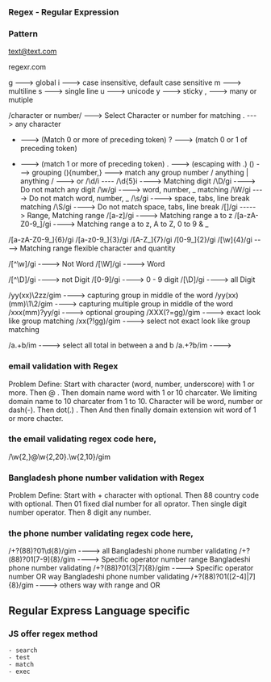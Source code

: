 
### Regex - Regular Expression

### Pattern 

text@text.com

regexr.com

g ---> global
i ---> case insensitive, default case sensitive
m ---> multiline
s ---> single line
u ---> unicode
y ---> sticky
, ---> many or mutiple

/character or number/ ---> Select Character or number for matching
. ---> any character
* ---> (Match 0 or more of preceding token)
? ---> (match 0 or 1 of preceding token)
+ ---> (match 1 or more of preceding token)
\. ---> (escaping with .)
() ---> grouping
(){number,} ---> match any group number
/ anything | anything / ---> or
/\d/i ---- /\d{5}i ----> Matching digit
/\D/gi ----> Do not match any digit
/\w/gi ----> word, number, _ matching
/\W/gi ----> Do not match word, number, _
/\s/gi ----> space, tabs, line break matching
/\S/gi ----> Do not match space, tabs, line break
/[]/gi -----> Range, Matching range
/[a-z]/gi ----> Matching range a to z
/[a-zA-Z0-9_]/gi ----> Matching range a to z, A to Z, 0 to 9 & _

/[a-zA-Z0-9_]{6}/gi
/[a-z0-9_]{3}/gi
/[A-Z_]{7}/gi
/[0-9_]{2}/gi
/[\w]{4}/gi  ----> Matching range flexible character and quantity

/[^\w]/gi ----> Not Word
/[\W]/gi ----> Word

/[^\D]/gi ----> not Digit 
/[0-9]/gi ----> 0 - 9 digit
/[\D]/gi ----> all Digit

/yy(xx)\2zz/gim ----> capturing group in middle of the word
/yy(xx)(mm)\1\2/gim ----> capturing multiple group in middle of the word
/xxx(mm)?yy/gi ----> optional grouping 
/XXX(?=gg)/gim ----> exact look like group matching
/xx(?!gg)/gim ----> select not exact look like group matching

/a.+b/im ----> select all total in between a and b 
/a.+?b/im ----> 

### email validation with Regex 
Problem Define: Start with character (word, number, underscore) with 1 or more. Then @ . Then domain name word with 1 or 10 charcater. We limiting domain name to 10 charcater from 1 to 10. Character will be word, number or dash(-). Then dot(.) . Then And then finally domain extension wit word of 1 or more chacter. 

### the email validating regex code here, 

/\w{2,}@\w{2,20}\.\w{2,10}/gim


### Bangladesh phone number validation with Regex 
Problem Define: Start with + character with optional. Then 88 country code with optional. Then 01 fixed dial number for all oprator. Then single digit number operator. Then 8 digit any number. 

### the phone number validating regex code here,

/\+?(88)?01\d\{8}/gim ----> all Bangladeshi phone number validating
/\+?(88)?01\[7-9]\{8}/gim ----> Specific operator number range Bangladeshi phone number validating
/\+?(88)?01\(3|7]\{8}/gim ----> Specific operator number OR way Bangladeshi phone number validating
/\+?(88)?01\([2-4]|7]\{8}/gim ----> others way with range and OR


## Regular Express Language specific

### JS offer regex method
    - search
    - test
    - match
    - exec
    


